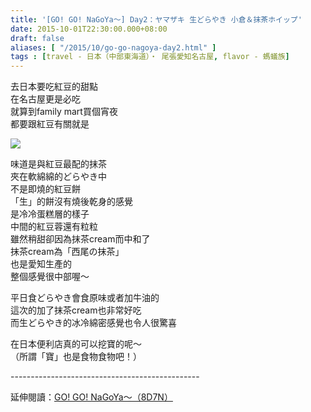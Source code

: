 ```yaml
---
title: '[GO! GO! NaGoYa～] Day2：ヤマザキ 生どらやき 小倉＆抹茶ホイップ'
date: 2015-10-01T22:30:00.000+08:00
draft: false
aliases: [ "/2015/10/go-go-nagoya-day2.html" ]
tags : [travel - 日本（中部東海道）・ 尾張愛知名古屋, flavor - 螞蟻族]
---
```


去日本要吃紅豆的甜點  
在名古屋更是必吃  
就算到family mart買個宵夜  
都要跟紅豆有關就是  

[![](https://c1.staticflickr.com/1/636/21586396938_90a2df8ae0_z.jpg)](https://c1.staticflickr.com/1/636/21586396938_90a2df8ae0_z.jpg)

味道是與紅豆最配的抹茶  
夾在軟綿綿的どらやき中  
不是即燒的紅豆餅  
「生」的餅沒有燒後乾身的感覺  
是冷冷蛋糕層的樣子  
中間的紅豆蓉還有粒粒  
雖然稍甜卻因為抹茶cream而中和了  
抹茶cream為「西尾の抹茶」  
也是愛知生產的  
整個感覺很中部喔～  
  
平日食どらやき會食原味或者加牛油的  
這次的加了抹茶cream也非常好吃  
而生どらやき的冰冷綿密感覺也令人很驚喜  
  
在日本便利店真的可以挖寶的呢～  
（所謂「寶」也是食物食物吧！）  
  
\-----------------------------------------------  
  
延伸閱讀：[GO! GO! NaGoYa～（8D7N）](http://www.hidie.net/2015/11/go-go-nagoya8d7n.html)